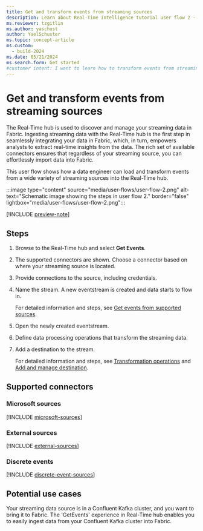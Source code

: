 ```yaml
---
title: Get and transform events from streaming sources
description: Learn about Real-Time Intelligence tutorial user flow 2 - Transform events from streaming sources in Microsoft Fabric.
ms.reviewer: tzgitlin
ms.author: yaschust
author: YaelSchuster
ms.topic: concept-article
ms.custom:
  - build-2024
ms.date: 05/21/2024
ms.search.form: Get started
#customer intent: I want to learn how to transform events from streaming sources in Real-Time Intelligence.
---
```

# Get and transform events from streaming sources

The Real-Time hub is used to discover and manage your streaming data in Fabric. Ingesting streaming data with the Real-Time hub is the first step in seamlessly integrating your data in Fabric, which, in turn, empowers analysts to extract real-time insights from the data. The rich set of available connectors ensures that regardless of your streaming source, you can effortlessly import data into Fabric.

This user flow shows how a data engineer can load and transform events from a wide variety of streaming sources into the Real-Time hub. 

:::image type="content" source="media/user-flows/user-flow-2.png" alt-text="Schematic image showing the steps in user flow 2." border="false" lightbox="media/user-flows/user-flow-2.png":::

[!INCLUDE [preview-note](../real-time-hub/includes/preview-note.md)]

## Steps

1. Browse to the Real-Time hub and select **Get Events**.
1. The supported connectors are shown. Choose a connector based on where your streaming source is located.
1. Provide connections to the source, including credentials.
1. Name the stream. A new eventstream  is created and data starts to flow in.

    For detailed information and steps, see [Get events from supported sources](../real-time-hub/supported-sources.md).
1. Open the newly created eventstream.
1. Define data processing operations that transform the streaming data.
1. Add a destination to the stream.

    For detailed information and steps, see [Transformation operations](./event-streams/route-events-based-on-content.md#supported-operations) and [Add and manage destination](./event-streams/add-manage-eventstream-destinations.md). 

## Supported connectors

### Microsoft sources

[!INCLUDE [microsoft-sources](../real-time-hub/includes/microsoft-sources.md)]

### External sources

[!INCLUDE [external-sources](../real-time-hub/includes/external-sources.md)]

### Discrete events

[!INCLUDE [discrete-event-sources](../real-time-hub/includes/discrete-event-sources.md)]

## Potential use cases

Your streaming data source is in a Confluent Kafka cluster, and you want to bring it to Fabric. The 'GetEvents' experience in Real-Time hub enables you to easily ingest data from your Confluent Kafka cluster into Fabric.

